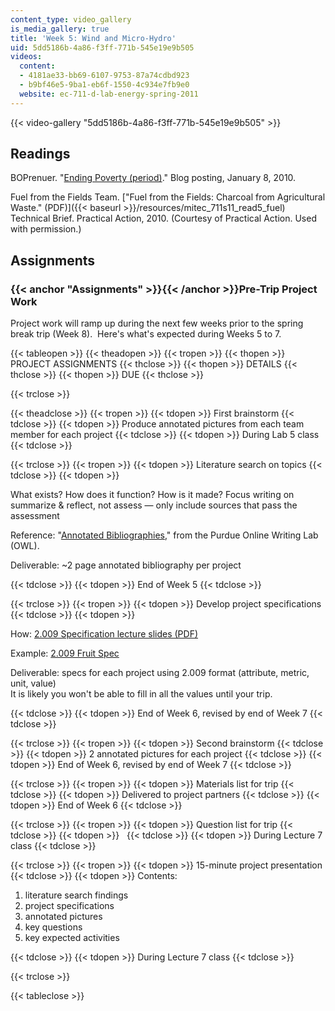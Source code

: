 ```yaml
---
content_type: video_gallery
is_media_gallery: true
title: 'Week 5: Wind and Micro-Hydro'
uid: 5dd5186b-4a86-f3ff-771b-545e19e9b505
videos:
  content:
  - 4181ae33-bb69-6107-9753-87a74cdbd923
  - b9bf46e5-9ba1-eb6f-1550-4c934e7fb9e0
  website: ec-711-d-lab-energy-spring-2011
---
```



{{< video-gallery "5dd5186b-4a86-f3ff-771b-545e19e9b505" >}}


Readings
--------

BOPrenuer. "[Ending Poverty (period)](http://bopreneur.blogspot.com/2010/01/ending-poverty-period.html)." Blog posting, January 8, 2010.

Fuel from the Fields Team. ["Fuel from the Fields: Charcoal from Agricultural Waste." (PDF)]({{< baseurl >}}/resources/mitec_711s11_read5_fuel) Technical Brief. Practical Action, 2010. (Courtesy of Practical Action. Used with permission.)

Assignments
-----------

### {{< anchor "Assignments" >}}{{< /anchor >}}Pre-Trip Project Work

Project work will ramp up during the next few weeks prior to the spring break trip (Week 8).  Here's what's expected during Weeks 5 to 7.

{{< tableopen >}}
{{< theadopen >}}
{{< tropen >}}
{{< thopen >}}
PROJECT ASSIGNMENTS
{{< thclose >}}
{{< thopen >}}
DETAILS
{{< thclose >}}
{{< thopen >}}
DUE
{{< thclose >}}

{{< trclose >}}

{{< theadclose >}}
{{< tropen >}}
{{< tdopen >}}
First brainstorm
{{< tdclose >}}
{{< tdopen >}}
Produce annotated pictures from each team member for each project
{{< tdclose >}}
{{< tdopen >}}
During Lab 5 class
{{< tdclose >}}

{{< trclose >}}
{{< tropen >}}
{{< tdopen >}}
Literature search on topics
{{< tdclose >}}
{{< tdopen >}}


What exists? How does it function? How is it made? Focus writing on summarize & reflect, not assess — only include sources that pass the assessment

Reference: "[Annotated Bibliographies](http://owl.english.purdue.edu/owl/resource/614/01/)," from the Purdue Online Writing Lab (OWL).

Deliverable: ~2 page annotated bibliography per project


{{< tdclose >}}
{{< tdopen >}}
End of Week 5
{{< tdclose >}}

{{< trclose >}}
{{< tropen >}}
{{< tdopen >}}
Develop project specifications
{{< tdclose >}}
{{< tdopen >}}


How: [2.009 Specification lecture slides (PDF)](http://web.mit.edu/2.009/www/lectures/15_specifications.pdf)

Example: [2.009 Fruit Spec](http://web.mit.edu/2.009/www/lectures/15_fruitSpec/specExamples.html)

Deliverable: specs for each project using 2.009 format (attribute, metric, unit, value)  
It is likely you won't be able to fill in all the values until your trip.


{{< tdclose >}}
{{< tdopen >}}
End of Week 6, revised by end of Week 7
{{< tdclose >}}

{{< trclose >}}
{{< tropen >}}
{{< tdopen >}}
Second brainstorm
{{< tdclose >}}
{{< tdopen >}}
2 annotated pictures for each project
{{< tdclose >}}
{{< tdopen >}}
End of Week 6, revised by end of Week 7
{{< tdclose >}}

{{< trclose >}}
{{< tropen >}}
{{< tdopen >}}
Materials list for trip
{{< tdclose >}}
{{< tdopen >}}
Delivered to project partners
{{< tdclose >}}
{{< tdopen >}}
End of Week 6
{{< tdclose >}}

{{< trclose >}}
{{< tropen >}}
{{< tdopen >}}
Question list for trip
{{< tdclose >}}
{{< tdopen >}}
 
{{< tdclose >}}
{{< tdopen >}}
During Lecture 7 class
{{< tdclose >}}

{{< trclose >}}
{{< tropen >}}
{{< tdopen >}}
15-minute project presentation
{{< tdclose >}}
{{< tdopen >}}
Contents:

1.  literature search findings
2.  project specifications
3.  annotated pictures
4.  key questions
5.  key expected activities


{{< tdclose >}}
{{< tdopen >}}
During Lecture 7 class
{{< tdclose >}}

{{< trclose >}}

{{< tableclose >}}